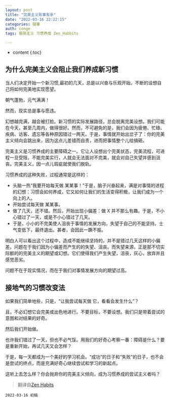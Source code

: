 ```yaml
---
layout: post
title: "完美主义败事有余"
date: "2022-03-16 22:22:15"
categories: 隨筆
auth: conge
tags: 极简主义 习惯养成 Zen_Habbits

---
```

* content
{:toc}

## 为什么完美主义会阻止我们养成新习惯

当人们决定开始一个新习惯,最初的几天，总是以兴奋与乐观开始，不断的设想自己将如何完美地实现愿望。

朝气蓬勃，元气满满！

然而，现实总是事与愿违。

幻想越完满，越会被打脸。新习惯的实际发展路径，总会脱离完美设想。我们可能在今天，甚至几周内，做得很好。然而，不可避免的是，我们会因为疲倦、忙碌、疾病、访客、遗忘等各种原因错过一两天。于是，事情就开始出岔子了：你的完美主义倾向会跳出来，因为这点儿差错而自责，进而把事情整个儿给搞砸。

完美主义是习惯养成的主要障碍之一。它让人设想出个完美状态，完美流程，可进程一旦受阻，不能完美实行，人就会无法面对不完美，就会对自己失望并感到沮丧。完美主义，因一点儿瑕疵就使我们脱轨。




习惯养成的这种失败，过程通常是这样的：

* 头脑一热“我要开始每天做 某某事！”于是，脑子兴奋起来，满是对事情的进程的幻想：习惯会如何养成，它又如何让我们的生活变得积极，让我们成为一个向上的人。
* 开始尝试每天做 某某事。
* 做了几天，还不错。然后，开始出现小偏差：做 X 并不那么有趣。于是，不小心错过了一天，或是不小心错过了几天。
* 于是，小小的不完美使人沮丧于事情的发展方向，失望于自己的不能坚持。士气变低下，最终退出。甚者，会因此一蹶不振。

明白人可以看出这个过程中，造成不能继续坚持的，并不是错过几天这样的小偏差。问题在于我们因为小偏差而产生的的失望、沮丧。而失望来源，正是那不切实际额的的完美主义的期望或幻想。它们使得我们产生失望，沮丧，灰心，放弃并且感觉恶劣。

问题不在于现实情况，而在于我们对事情发展方向的期望过高。

## 接地气的习惯改变法

如果我们简单地些，只是，“让我尝试每天做 它，看看会发生什么”？

且，不必幻想它会完美或出色地进行。不要目标，不要设想。我们只是带着尝试的意图和对结果的好奇。

然后我们开始做。

也许我们错过了一天，但也不必气馁。用我们的好奇心考察一番：障碍是什么？要是重新开始，再试几天又会怎样？

于是，每一天都成为一个美好的学习机会。“成功”的日子和“失败”的日子，也不会是尝试的终点，而是充满好奇心继续尝试和学习的新起点。

这听上去怎么样？你会抛弃你的完美主义倾向，成为习惯养成的尝试主义者吗？

> 翻译自[Zen Habits](https://zenhabits.net/perfectionism/)

```
2022-03-16 初稿
```
